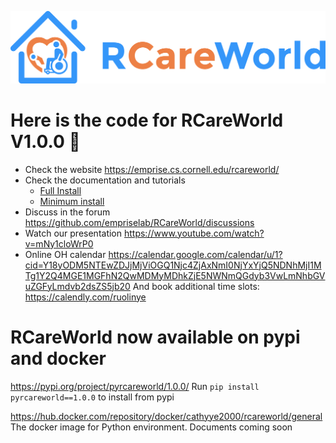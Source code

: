 ![alt text](rcareworld.png)

# Here is the code for RCareWorld V1.0.0 🦾
- Check the website https://emprise.cs.cornell.edu/rcareworld/
- Check the documentation and tutorials
  - [Full Install](https://sunny-building-1e7.notion.site/Full-install-RCareWorld-All-you-need-to-know-c5432d938f9545299f2b268373ec8abc?pvs=4)
  - [Minimum install](https://sunny-building-1e7.notion.site/Prebuilt-RCareWorld-All-you-need-to-know-8081cfe25ac4446784f463bc25152dc8?pvs=4)
- Discuss in the forum https://github.com/empriselab/RCareWorld/discussions
- Watch our presentation https://www.youtube.com/watch?v=mNy1cloWrP0
- Online OH calendar https://calendar.google.com/calendar/u/1?cid=Y18yODM5NTEwZDJjMjViOGQ1Njc4ZjAxNmI0NjYxYjQ5NDNhMjI1MTg1Y2Q4MGE1MGFhN2QwMDMyMDhkZjE5NWNmQGdyb3VwLmNhbGVuZGFyLmdvb2dsZS5jb20
And book additional time slots: https://calendly.com/ruolinye

# RCareWorld now available on pypi and docker
https://pypi.org/project/pyrcareworld/1.0.0/
Run `pip install pyrcareworld==1.0.0` to install from pypi

https://hub.docker.com/repository/docker/cathyye2000/rcareworld/general The docker image for Python environment. Documents coming soon
